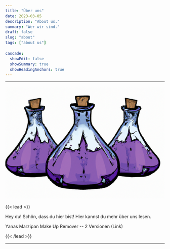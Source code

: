 ```yaml
---
title: "Über uns"
date: 2023-03-05
description: "About us."
summary: "Wer wir sind."
draft: false
slug: "about"
tags: ["about us"]

cascade:
  showEdit: false
  showSummary: true
  showHeadingAnchors: true
---
```


--------------
![ErlenMeyerFlasks](../3_erlenmeyer_flasks_with_violet.png)

{{< lead >}}

Hey du! Schön, dass du hier bist! Hier kannst du mehr über uns lesen.

Yanas Marzipan Make Up Remover -- 2 Versionen (Link)

{{< /lead >}}

---
